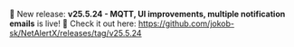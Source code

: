 🎉 New release: **v25.5.24 - MQTT, UI improvements, multiple notification emails** is live! 🚀
Check it out here: https://github.com/jokob-sk/NetAlertX/releases/tag/v25.5.24
